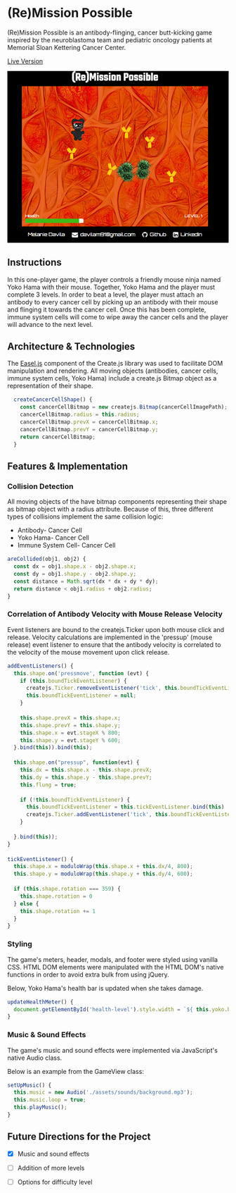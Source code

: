 # (Re)Mission Possible
(Re)Mission Possible is an antibody-flinging, cancer butt-kicking game inspired by the neuroblastoma team and pediatric oncology patients at Memorial Sloan Kettering Cancer Center.

[Live Version](http://melaniedavila.com/remission-possible/)

![screenshot_img][screenshot]

## Instructions
In this one-player game, the player controls a friendly mouse ninja named Yoko Hama with their mouse. Together, Yoko Hama and the player must complete 3 levels. In order to beat a level, the player must attach an antibody to every cancer cell by picking up an antibody with their mouse and flinging it towards the cancer cell. Once this has been complete, immune system cells will come to wipe away the cancer cells and the player will advance to the next level.

## Architecture & Technologies

The [Easel.js](http://www.createjs.com/easeljs) component of the Create.js library was used to facilitate DOM manipulation and rendering. All moving objects (antibodies, cancer cells, immune system cells, Yoko Hama) include a create.js Bitmap object as a representation of their shape.

``` javascript
  createCancerCellShape() {
    const cancerCellBitmap = new createjs.Bitmap(cancerCellImagePath);
    cancerCellBitmap.radius = this.radius;
    cancerCellBitmap.prevX = cancerCellBitmap.x;
    cancerCellBitmap.prevY = cancerCellBitmap.y;
    return cancerCellBitmap;
  }
```

## Features & Implementation

### Collision Detection
All moving objects of the have bitmap components representing their shape as bitmap object with a radius attribute. Because of this, three different types of collisions implement the same collision logic:
- Antibody- Cancer Cell
- Yoko Hama- Cancer Cell
- Immune System Cell- Cancer Cell

``` javascript
areCollided(obj1, obj2) {
  const dx = obj1.shape.x - obj2.shape.x;
  const dy = obj1.shape.y - obj2.shape.y;
  const distance = Math.sqrt(dx * dx + dy * dy);
  return distance < obj1.radius + obj2.radius;
}
```

### Correlation of Antibody Velocity with Mouse Release Velocity
Event listeners are bound to the createjs.Ticker upon both mouse click and release. Velocity calculations are implemented in the 'pressup' (mouse release) event listener to ensure that the antibody velocity is correlated to the velocity of the mouse movement upon click release.

``` javascript
addEventListeners() {
  this.shape.on('pressmove', function (evt) {
    if (this.boundTickEventListener) {
      createjs.Ticker.removeEventListener('tick', this.boundTickEventListener);
      this.boundTickEventListener = null;
    }

    this.shape.prevX = this.shape.x;
    this.shape.prevY = this.shape.y;
    this.shape.x = evt.stageX % 800;
    this.shape.y = evt.stageY % 600;
  }.bind(this)).bind(this);

  this.shape.on("pressup", function(evt) {
    this.dx = this.shape.x - this.shape.prevX;
    this.dy = this.shape.y - this.shape.prevY;
    this.flung = true;

    if (!this.boundTickEventListener) {
      this.boundTickEventListener = this.tickEventListener.bind(this)
      createjs.Ticker.addEventListener('tick', this.boundTickEventListener);
    }

  }.bind(this));
}

tickEventListener() {
  this.shape.x = moduloWrap(this.shape.x + this.dx/4, 800);
  this.shape.y = moduloWrap(this.shape.y + this.dy/4, 600);

  if (this.shape.rotation === 359) {
    this.shape.rotation = 0
  } else {
    this.shape.rotation += 1
  }
}
```


### Styling
The game's meters, header, modals, and footer were styled using vanilla CSS. HTML DOM elements were manipulated with the HTML DOM's native functions in order to avoid extra bulk from using jQuery.

Below, Yoko Hama's health bar is updated when she takes damage.

``` javascript
updateHealthMeter() {
  document.getElementById('health-level').style.width = `${ this.yoko.health / 10 }px`;
}
```


### Music & Sound Effects
The game's music and sound effects were implemented via JavaScript's native Audio class.

Below is an example from the GameView class:

``` javascript
setUpMusic() {
  this.music = new Audio('./assets/sounds/background.mp3');
  this.music.loop = true;
  this.playMusic();
}
```


## Future Directions for the Project
- [X] Music and sound effects
- [ ] Addition of more levels
- [ ] Options for difficulty level


[screenshot]: docs/screenshots/level_1.png
